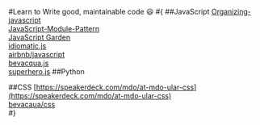 #Learn to Write good, maintainable code :smiley:
#{
##JavaScript
[Organizing-javascript](http://alistapart.com/article/the-design-of-code-organizing-javascript)  
[JavaScript-Module-Pattern](https://css-tricks.com/how-do-you-structure-javascript-the-module-pattern-edition/)  
[JavaScript Garden](http://bonsaiden.github.io/JavaScript-Garden/zhtw/)  
[idiomatic.js](https://github.com/rwaldron/idiomatic.js)  
[airbnb/javascript](https://github.com/airbnb/javascript)  
[bevacqua.js](https://github.com/bevacqua/js)  
[superhero.js](https://github.com/superherojs/superherojs)
##Python


##CSS
[https://speakerdeck.com/mdo/at-mdo-ular-css](https://speakerdeck.com/mdo/at-mdo-ular-css)  
[bevacaua/css](https://github.com/bevacqua/css)  
#}
